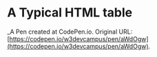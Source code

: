 # A Typical HTML table
 _A Pen created at CodePen.io. Original URL: [https://codepen.io/w3devcampus/pen/aWdOgw](https://codepen.io/w3devcampus/pen/aWdOgw).

 